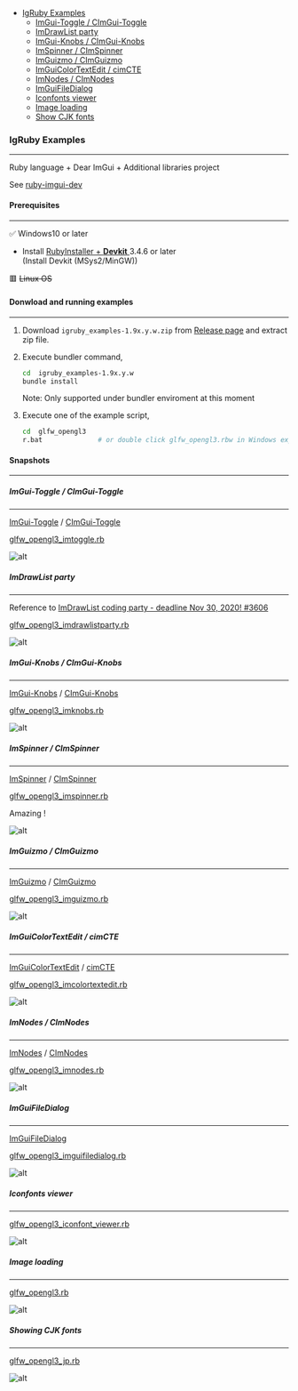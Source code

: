 <!-- START doctoc generated TOC please keep comment here to allow auto update -->
<!-- DON'T EDIT THIS SECTION, INSTEAD RE-RUN doctoc TO UPDATE -->

- [IgRuby Examples](#igruby-examples)
  - [ImGui-Toggle / CImGui-Toggle](#imgui-toggle--cimgui-toggle)
  - [ImDrawList party](#imdrawlist-party)
  - [ImGui-Knobs / CImGui-Knobs](#imgui-knobs--cimgui-knobs)
  - [ImSpinner / CImSpinner](#imspinner--cimspinner)
  - [ImGuizmo / CImGuizmo](#imguizmo--cimguizmo)
  - [ImGuiColorTextEdit / cimCTE](#imguicolortextedit--cimcte)
  - [ImNodes / CImNodes](#imnodes--cimnodes)
  - [ImGuiFileDialog](#imguifiledialog)
  - [Iconfonts viewer](#iconfonts-viewer)
  - [Image loading](#image-loading)
  - [Show CJK fonts](#show-cjk-fonts)

<!-- END doctoc generated TOC please keep comment here to allow auto update -->


### IgRuby Examples

---

Ruby language + Dear ImGui + Additional libraries project

See [ruby-imgui-dev](https://github.com/dinau/ruby-imgui-dev) 

#### Prerequisites

---

✅ Windows10 or later  
- Install [RubyInstaller + **Devkit** ](https://rubyinstaller.org/downloads/) 3.4.6 or later  
  (Install Devkit (MSys2/MinGW))

🟥 ~~Linux OS~~


#### Donwload and running examples
---

1. Download `igruby_examples-1.9x.y.w.zip` from [Release page](https://github.com/dinau/igruby_examples/releases) and extract zip file.
1. Execute bundler command,

   ```sh
   cd  igruby_examples-1.9x.y.w 
   bundle install
   ```

   Note: Only supported under bundler enviroment at this moment 

1. Execute one of the example script,

   ```sh
   cd  glfw_opengl3
   r.bat              # or double click glfw_opengl3.rbw in Windows explorer
   ```


#### Snapshots

---



##### ImGui-Toggle / CImGui-Toggle

---

[ImGui-Toggle](https://github.com/cmdwtf/imgui_toggle) / [CImGui-Toggle](https://github.com/dinau/cimgui_toggle)

[glfw_opengl3_imtoggle.rb](https://github.com/dinau/igruby_examples/blob/main/glfw_opengl3_imtoggle/glfw_opengl3_imtoggle.rb)  

![alt](https://github.com/dinau/igruby_examples/raw/main/img/imtoggle.png)  

##### ImDrawList party 

---

Reference to [ImDrawList coding party - deadline Nov 30, 2020! #3606](https://github.com/ocornut/imgui/issues/3606)

[glfw_opengl3_imdrawlistparty.rb](https://github.com/dinau/igruby_examples/blob/main/glfw_opengl3_imdrawlistparty/imDrawListParty.rb)  

![alt](https://github.com/dinau/igruby_examples/raw/main/img/imdrawlistparty.gif)  

##### ImGui-Knobs / CImGui-Knobs

---

[ImGui-Knobs](https://github.com/altschuler/imgui-knobs) / [CImGui-Knobs](https://github.com/dinau/cimgui-knobs)

[glfw_opengl3_imknobs.rb](glfw_opengl3_imknobs/glfw_opengl3_imknobs.rb)

![alt](img/imknobs.png)  

##### ImSpinner / CImSpinner

---

[ImSpinner](https://github.com/dalerank/imspinner) / [CImSpinner](https://github.com/dinau/cimspinner)

[glfw_opengl3_imspinner.rb](glfw_opengl3_imspinner/glfw_opengl3_imspinner.rb)  

Amazing !

![alt](img/imspinner.gif)

##### ImGuizmo / CImGuizmo

---

[ImGuizmo](https://github.com/CedricGuillemet/ImGuizmo) / [CImGuizmo](https://github.com/cimgui/cimguizmo)

[glfw_opengl3_imguizmo.rb](glfw_opengl3_imguizmo/glfw_opengl3_imguizmo.rb)  

![alt](img/imguizmo.png)

##### ImGuiColorTextEdit / cimCTE

---

[ImGuiColorTextEdit](https://github.com/santaclose/ImGuiColorTextEdit) / [cimCTE](https://github.com/cimgui/cimCTE) 

[glfw_opengl3_imcolortextedit.rb](https://github.com/dinau/igruby_examples/blob/main/glfw_opengl3_imcolortextedit/glfw_opengl3_imcolortextedit.rb)  

![alt](img/imcolortextedit.png)

##### ImNodes / CImNodes

---

[ImNodes](https://github.com/Nelarius/imnodes) / [CImNodes](https://github.com/cimgui/cimnodes)

[glfw_opengl3_imnodes.rb](https://github.com/dinau/igruby_examples/blob/main/glfw_opengl3_imnodes/glfw_opengl3_imnodes.rb)  

![alt](https://github.com/dinau/igruby_examples/raw/main/img/imnodes.png)

##### ImGuiFileDialog 

---

[ImGuiFileDialog](https://github.com/aiekick/ImGuiFileDialog)

[glfw_opengl3_imguifiledialog.rb](https://github.com/dinau/igruby_examples/blob/main/glfw_opengl3_imguifiledialog/glfw_opengl3_imguifiledialog.rb)  

![alt](https://github.com/dinau/igruby_examples/raw/main/img/imguifiledialog.png)

##### Iconfonts viewer

---

[glfw_opengl3_iconfont_viewer.rb](https://github.com/dinau/igruby_examples/blob/main/glfw_opengl3_iconfont_viewer/glfw_opengl3_iconfont_viewer.rb)

![alt](img/iconfont_viewer.png)

##### Image loading

---

[glfw_opengl3.rb](https://github.com/dinau/igruby_examples/blob/main/glfw_opengl3/glfw_opengl3.rb)

![alt](https://github.com/dinau/igruby_examples/raw/main/img/glfw_opengl3.gif)  

##### Showing CJK fonts

---

[glfw_opengl3_jp.rb](https://github.com/dinau/igruby_examples/blob/main/glfw_opengl3_jp/glfw_opengl3_jp.rb)

![alt](https://github.com/dinau/igruby_examples/raw/main/img/glfw_opengl3_jp.png)
